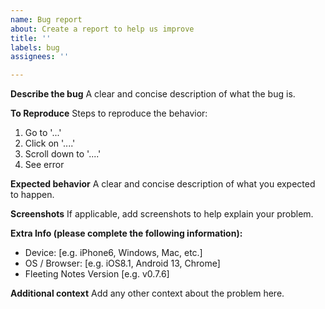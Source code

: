 ```yaml
---
name: Bug report
about: Create a report to help us improve
title: ''
labels: bug
assignees: ''

---
```


**Describe the bug**
A clear and concise description of what the bug is.

**To Reproduce**
Steps to reproduce the behavior:
1. Go to '...'
2. Click on '....'
3. Scroll down to '....'
4. See error

**Expected behavior**
A clear and concise description of what you expected to happen.

**Screenshots**
If applicable, add screenshots to help explain your problem.

**Extra Info (please complete the following information):**
 - Device: [e.g. iPhone6, Windows, Mac, etc.]
 - OS / Browser: [e.g. iOS8.1, Android 13, Chrome]
 - Fleeting Notes Version [e.g. v0.7.6]

**Additional context**
Add any other context about the problem here.
